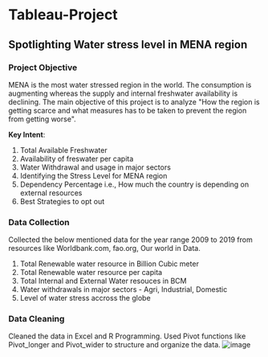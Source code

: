 # Tableau-Project
## Spotlighting Water stress level in MENA region

### Project Objective
MENA is the most water stressed region in the world. The consumption is augmenting whereas the supply and internal freshwater availability is declining. The main objective of this project is to analyze "How the region is getting scarce and what measures has to be taken to prevent the region from getting worse".

**Key Intent**:
1. Total Available Freshwater
2. Availability of freswater per capita
3. Water Withdrawal and usage in major sectors
4. Identifying the Stress Level for MENA region
5. Dependency Percentage i.e., How much the country is depending on external resources
6. Best Strategies to opt out

### Data Collection
Collected the below mentioned data for the year range 2009 to 2019 from resources like Worldbank.com, fao.org, Our world in Data.
1. Total Renewable water resource in Billion Cubic meter 
2. Total Renewable water resource per capita 
3. Total Internal and External Water resouces in BCM
4. Water withdrawals in major sectors - Agri, Industrial, Domestic
5. Level of water stress accross the globe

### Data Cleaning
Cleaned the data in Excel and R Programming. Used Pivot functions like Pivot_longer and Pivot_wider to structure and organize the data. 
![image](https://user-images.githubusercontent.com/125816681/220258827-29a27e81-7851-470b-a5bd-894d16ce633f.png)
